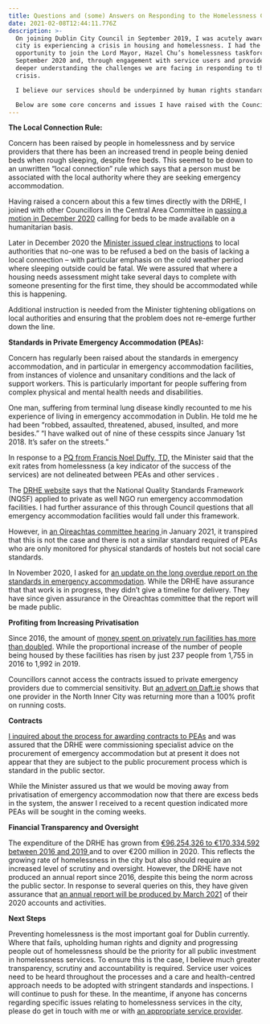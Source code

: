 ```yaml
---
title: Questions and (some) Answers on Responding to the Homelessness Crisis
date: 2021-02-08T12:44:11.776Z
description: >-
  On joining Dublin City Council in September 2019, I was acutely aware that the
  city is experiencing a crisis in housing and homelessness. I had the
  opportunity to join the Lord Mayor, Hazel Chu’s homelessness taskforce in
  September 2020 and, through engagement with service users and providers, got a
  deeper understanding the challenges we are facing in responding to this
  crisis. 

  I believe our services should be underpinned by human rights standards, mental and physical healthcare supports and an unequivocal commitment to ending homelessness and rough sleeping. 

  Below are some core concerns and issues I have raised with the Council and the answers I have got.
---
```

**The Local Connection Rule:**


Concern has been raised by people in homelessness and by service providers that there has been an increased trend in people being denied beds when rough sleeping, despite free beds. This seemed to be down to an unwritten “local connection” rule which says that a person must be associated with the local authority where they are seeking emergency accommodation.

Having raised a concern about this a few times directly with the DRHE, I joined with other Councillors in the Central Area Committee in [passing a motion in December 2020](https://drive.google.com/file/d/1ILdE7iZwk-opTgcD3o1J1qRK610oJvPi/view?usp=sharing) calling for beds to be made available on a humanitarian basis. 

Later in December 2020 the [Minister issued clear instructions](https://drive.google.com/file/d/1GARZOqn3p8v22ArlB6CDjO0yNcLnBDFG/view?usp=sharing) to local authorities that no-one was to be refused a bed on the basis of lacking a local connection – with particular emphasis on the cold weather period where sleeping outside could be fatal. We were assured that where a housing needs assessment might take several days to complete with someone presenting for the first time, they should be accommodated while this is happening.

Additional instruction is needed from the Minister tightening obligations on local authorities and ensuring that the problem does not re-emerge further down the line. 


**Standards in Private Emergency Accommodation (PEAs):**

Concern has regularly been raised about the standards in emergency accommodation, and in particular in emergency accommodation facilities, from instances of violence and unsanitary conditions and the lack of support workers. This is particularly important for people suffering from complex physical and mental health needs and disabilities. 

One man, suffering from terminal lung disease kindly recounted to me his experience of living in emergency accommodation in Dublin. He told me he had been “robbed, assaulted, threatened, abused, insulted, and more besides.” “I have walked out of nine of these cesspits since January 1st 2018. It’s safer on the streets.” 

In response to a [PQ from Francis Noel Duffy, TD,](https://www.oireachtas.ie/en/debates/question/2020-09-08/409/?highlight%5B0%5D=existing) the Minister said that the exit rates from homelessness (a key indicator of the success of the services) are not delineated between PEAs and other services .

The [DRHE website](https://www.homelessdublin.ie/our-work/quality-standards) says that the National Quality Standards Framework (NQSF) applied to private as well NGO run emergency accommodation facilities. I had further assurance of this through Council questions that all emergency accommodation facilities would fall under this framework. 

However, in [an Oireachtas committee hearing ](https://www.oireachtas.ie/en/debates/debate/joint_committee_on_housing_local_government_and_heritage/2021-01-29/speech/60/)in January 2021, it transpired that this is not the case and there is not a similar standard required of PEAs who are only monitored for physical standards of hostels but not social care standards.

In November 2020, I asked for [an update on the long overdue report on the standards in emergency accommodation](https://drive.google.com/file/d/1zPLVjpHulfjpaLqameqGPM39cwAckoKC/view?usp=sharing). While the DRHE have assurance that that work is in progress, they didn’t give a timeline for delivery. They have since given assurance in the Oireachtas committee that the report will be made public.

**Profiting from Increasing Privatisation**

Since 2016, the amount of [money spent on privately run facilities has more than doubled](https://drive.google.com/file/d/140Iuc3Z2DVJCvC_ZI-EYqX78_SEhZAKc/view?usp=sharing). While the proportional increase of the number of people being housed by these facilities has risen by just 237 people from 1,755 in 2016 to 1,992 in 2019. 

Councillors cannot access the contracts issued to private emergency providers due to commercial sensitivity. But [an advert on Daft.ie](https://dublininquirer.com/2021/01/27/advert-for-homeless-hostel-estimates-profits-of-250-000-a-year) shows that one provider in the North Inner City was returning more than a 100% profit on running costs. 

**Contracts**

[I inquired about the process for awarding contracts to PEAs](https://drive.google.com/file/d/1K0Bdf1wPQxx9zTnw-EfzKTdJ_lsD_Pqv/view?usp=sharing) and was assured that the DRHE were commissioning specialist advice on the procurement of emergency accommodation but at present it does not appear that they are subject to the public procurement process which is standard in the public sector.

While the Minister assured us that we would be moving away from privatisation of emergency accommodation now that there are excess beds in the system, the answer I received to a recent question indicated more PEAs will be sought in the coming weeks.

**Financial Transparency and Oversight**

The expenditure of the DRHE has grown from [€96,254,326 to €170,334,592 between 2016 and 2019 ](https://drive.google.com/file/d/140Iuc3Z2DVJCvC_ZI-EYqX78_SEhZAKc/view?usp=sharing)and to over €200 million in 2020. This reflects the growing rate of homelessness in the city but also should require an increased level of scrutiny and oversight. However, the DRHE have not produced an annual report since 2016, despite this being the norm across the public sector. In response to several queries on this, they have given assurance that [an annual report will be produced by March 2021](https://www.oireachtas.ie/en/debates/debate/joint_committee_on_housing_local_government_and_heritage/2021-01-29/speech/70/) of their 2020 accounts and activities. 

**Next Steps**

Preventing homelessness is the most important goal for Dublin currently. Where that fails, upholding human rights and dignity and progressing people out of homelessness should be the priority for all public investment in homelessness services. To ensure this is the case, I believe much greater transparency, scrutiny and accountability is required. Service user voices need to be heard throughout the processes and a care and health-centred approach needs to be adopted with stringent standards and inspections. I will continue to push for these. 
In the meantime, if anyone has concerns regarding specific issues relating to homelessness services in the city, please do get in touch with me or with [an appropriate service provider](https://www.citizensinformation.ie/en/housing/losing_your_home/agencies_for_homeless_people.html).